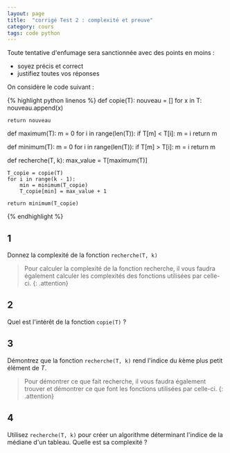 ```yaml
---
layout: page
title:  "corrigé Test 2 : complexité et preuve"
category: cours
tags: code python
---
```



Toute tentative d'enfumage sera sanctionnée avec des points en moins :

* soyez précis et correct
* justifiez toutes vos réponses

On considère le code suivant :

<style>
    table, td, tr, th, pre {
        padding:0;
        margin:0;
        border:none
    }
</style>
{% highlight python linenos %}
def copie(T):
    nouveau = []
    for x in T:
        nouveau.append(x)

    return nouveau


def maximum(T):
    m = 0
    for i in range(len(T)):
        if T[m] < T[i]:
            m = i
    return m


def minimum(T):
    m = 0
    for i in range(len(T)):
        if T[m] > T[i]:
            m = i
    return m


def recherche(T, k):
    max_value = T[maximum(T)]

    T_copie = copie(T)
    for i in range(k - 1):
        min = minimum(T_copie)
        T_copie[min] = max_value + 1

    return minimum(T_copie)

{% endhighlight %}

## 1

Donnez la complexité de la fonction `recherche(T, k)`

> Pour calculer la complexité de la fonction recherche, il vous faudra également calculer les complexités des fonctions utilisées par celle-ci.
{: .attention}

## 2

Quel est l'intérêt de la fonction `copie(T)` ?

## 3

Démontrez que la fonction `recherche(T, k)` rend l'indice du $k$ème plus petit élément de $T$.

> Pour démontrer ce que fait recherche, il vous faudra également trouver et démontrer ce que font les fonctions utilisées par celle-ci.
{: .attention}

## 4

Utilisez `recherche(T, k)` pour créer un algorithme déterminant l'indice de la médiane d'un tableau. Quelle est sa complexité ?
